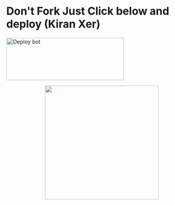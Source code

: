 # Don't Fork Just Click below and deploy (Kiran Xer)
<a href="https://dashboard.heroku.com/new-app?template=https://github.com/Kiranxer/deploy-raganork" target="blank"><img align="center" src="https://i.imgur.com/6rs61MY.png" alt="Deploy bot" height="112" width="310" /></a>

<p align="center">
  <a href="https://wa.me/918136810956">
    <img height="300" src="https://i.imgur.com/4iAODFB.jpg">
  </a>
</p>
